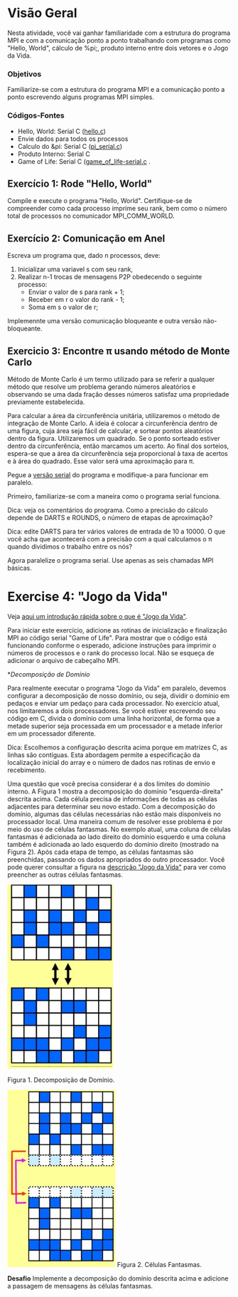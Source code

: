 
# Visão Geral

Nesta atividade, você vai ganhar familiaridade com a estrutura do programa MPI e com a comunicação ponto a ponto trabalhando com programas como "Hello, World", cálculo de %pi;, produto interno entre dois vetores e o Jogo da Vida.

### Objetivos

Familiarize-se com a estrutura do programa MPI e a comunicação ponto a ponto escrevendo alguns programas MPI simples.

### Códigos-Fontes

- Hello, World: Serial C ([hello.c](hello.c))
- Envie dados para todos os processos 
- Calculo do &pi: Serial C  ([pi_serial.c](pi_serial.c))
- Produto Interno: Serial C
- Game of Life: Serial C  ([game_of_life-serial.c](game_of_life-serial.c) 
.
## Exercício 1: Rode "Hello, World"

Compile  e execute o programa "Hello, World". Certifique-se de compreender como cada processo imprime seu rank, bem como o número total de processos no comunicador MPI_COMM_WORLD.

## Exercício 2: Comunicação em Anel

Escreva um programa que, dado n processos, deve:
1. Inicializar uma variavel s com seu rank,
2. Realizar n-1 trocas de mensagens P2P obedecendo o seguinte processo:
   - Enviar o valor de s para rank + 1;
   - Receber em r o valor do rank - 1;
   - Soma em s o valor de r;

Implemennte uma versão comunicação bloqueante e outra versão não-bloqueante.


## Exercicio 3: Encontre &pi; usando método de Monte Carlo

Método de Monte Carlo é um termo utilizado para se referir a qualquer método que resolve um problema gerando números aleatórios e observando se uma dada fração desses números satisfaz uma propriedade previamente estabelecida.

Para calcular a área da circunferência unitária, utilizaremos o método de integração de Monte Carlo. A ideia é colocar a circunferência dentro de uma figura, cuja área seja fácil de calcular, e sortear pontos aleatórios dentro da figura. Utilizaremos um quadrado. Se o ponto sorteado estiver dentro da circunferência, então marcamos um acerto. Ao final dos sorteios, espera-se que a área da circunferência seja proporcional à taxa de acertos e à área do quadrado. Esse valor será uma aproximação para &pi;.

Pegue a [versão serial](serial_pi.c) do programa e modifique-a para funcionar em paralelo.

Primeiro, familiarize-se com a maneira como o programa serial funciona. 

Dica: veja os comentários do programa. Como a precisão do cálculo depende de DARTS e ROUNDS, o número de etapas de aproximação?


Dica: edite DARTS para ter vários valores de entrada de 10 a 10000. 
O que você acha que acontecerá com a precisão com a qual calculamos o &pi; quando dividimos o trabalho entre os nós?

Agora paralelize o programa serial. Use apenas as seis chamadas MPI básicas.


# Exercise 4:  "Jogo da Vida"


Veja [aqui um introdução rápida sobre o que é "Jogo da Vida"](game_of_life.md).

Para iniciar este exercício, adicione as rotinas de inicialização e finalização MPI ao código serial "Game of Life". 
Para mostrar que o código está funcionando conforme o esperado, adicione instruções para imprimir o  números de processos e o rank do processo local. 
Não se esqueça de adicionar o arquivo de cabeçalho MPI.

**Decomposição de Domínio*

Para realmente executar o programa "Jogo da Vida" em paralelo, devemos configurar a decomposição de nosso domínio, ou seja, dividir o domínio em pedaços e enviar um pedaço para cada processador. No exercício atual, nos limitaremos a dois processadores. Se você estiver escrevendo seu código em C, divida o domínio com uma linha horizontal, de forma que a metade superior seja processada em um processador e a metade inferior em um processador diferente.

Dica: Escolhemos a configuração descrita acima porque em matrizes C, as linhas são contíguas. Esta abordagem permite a especificação da localização inicial do array e o número de dados nas rotinas de envio e recebimento.

Uma questão que você precisa considerar é a dos limites do domínio interno. A Figura 1 mostra a decomposição do domínio "esquerda-direita" descrita acima. Cada célula precisa de informações de todas as células adjacentes para determinar seu novo estado. Com a decomposição do domínio, algumas das células necessárias não estão mais disponíveis no processador local. Uma maneira comum de resolver esse problema é por meio do uso de células fantasmas. No exemplo atual, uma coluna de células fantasmas é adicionada ao lado direito do domínio esquerdo e uma coluna também é adicionada ao lado esquerdo do domínio direito (mostrado na Figura 2). Após cada etapa de tempo, as células fantasmas são preenchidas, passando os dados apropriados do outro processador. Você pode querer consultar a figura na
[descrição "Jogo da Vida"](game_of_life.md) para ver como preencher as outras células fantasmas. 


<img src="lr_decomp_rot.jpg" alt="Figura 1"  with=400px>

Figura 1. Decomposição de Domínio.


<img src="ghost_rot.jpg" alt="Figura 2" with=400px>
Figura 2. Células Fantasmas.


**Desafio**
Implemente a decomposição do domínio descrita acima e adicione a passagem de mensagens às células fantasmas.

